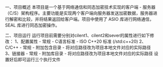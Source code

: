 一、项目概述
本项目是一个基于网络通信和同态加密技术实现的客户端 - 服务器（C/S）架构程序。主要功能是实现两个客户端向服务器发送加密数据，服务器进行解密和比较，并将结果返回给客户端。项目中使用了 ASIO 库进行网络通信，SEAL 库进行同态加密操作。

二、项目运行
运行项目前需要分别对cilent1、cilent2和sever的属性进行如下修改：
1、配置属性 - 常规 - C语言标准 - ISO C++20 标准 (/std:c++20)
2、C/C++ - 常规 - 附加包含目录 - 将对应路径改为项目本地文件对应的实际路径
3、链接器 - 常规 - 附加库目录 - 将对应路径改为项目本地文件对应的实际路径
设置好后即可运行三个执行文件